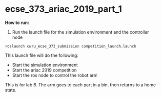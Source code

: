 # ecse_373_ariac_2019_part_1

**How to run:**

1. Run the launch file for the simulation environment and the controller node

```
roslaunch cwru_ecse_373_submission competition_launch.launch
```

This launch file will do the following:

- Start the simulation environment
- Start the ariac 2019 competition
- Start the ros node to control the robot arm


This is for lab 6. The arm goes to each part in a bin, then returns to a home state.
